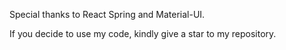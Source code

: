 Special thanks to
React Spring and Material-UI.

If you decide to use my code, kindly give a star to my repository.
